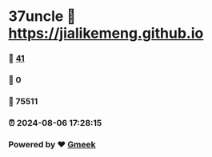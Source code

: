 # 37uncle :link: https://jialikemeng.github.io 
### :page_facing_up: [41](https://jialikemeng.github.io/tag.html) 
### :speech_balloon: 0 
### :hibiscus: 75511 
### :alarm_clock: 2024-08-06 17:28:15 
### Powered by :heart: [Gmeek](https://github.com/Meekdai/Gmeek)
